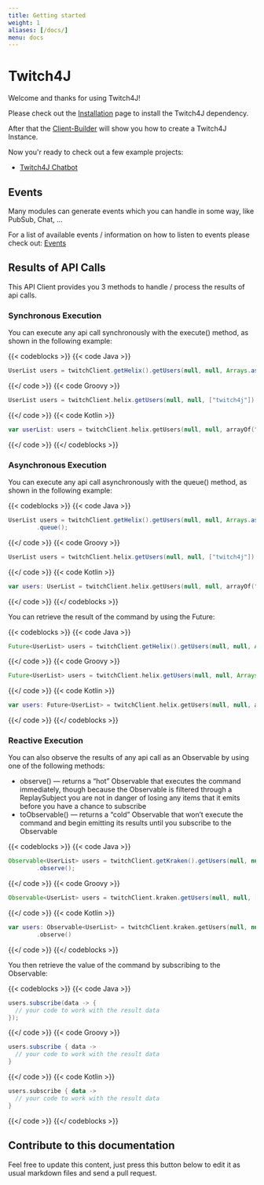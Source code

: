 ```yaml
---
title: Getting started
weight: 1
aliases: [/docs/]
menu: docs
---
```


# Twitch4J

Welcome and thanks for using Twitch4J!

Please check out the [Installation](./installation) page to install the Twitch4J dependency.

After that the [Client-Builder](./client-builder) will show you how to create a Twitch4J Instance.

Now you'r ready to check out a few example projects:

* [Twitch4J Chatbot](https://github.com/twitch4j/twitch4j-chatbot)

## Events

Many modules can generate events which you can handle in some way, like PubSub, Chat, ...

For a list of available events / information on how to listen to events please check out: [Events](../events)

## Results of API Calls

This API Client provides you 3 methods to handle / process the results of api calls.

### Synchronous Execution

You can execute any api call synchronously with the execute() method, as shown in the following example:

{{< codeblocks >}}
{{< code Java >}}
```java
UserList users = twitchClient.getHelix().getUsers(null, null, Arrays.asList("twitch4j")).execute();
```
{{</ code >}}
{{< code Groovy >}}
```groovy
UserList users = twitchClient.helix.getUsers(null, null, ["twitch4j"]).execute();
```
{{</ code >}}
{{< code Kotlin >}}
```kotlin
var userList: users = twitchClient.helix.getUsers(null, null, arrayOf("twitch4j")).execute();
```
{{</ code >}}
{{</ codeblocks >}}

### Asynchronous Execution

You can execute any api call asynchronously with the queue() method, as shown in the following example:



{{< codeblocks >}}
{{< code Java >}}
```java
UserList users = twitchClient.getHelix().getUsers(null, null, Arrays.asList("twitch4j"))
        .queue();
```
{{</ code >}}
{{< code Groovy >}}
```groovy
UserList users = twitchClient.helix.getUsers(null, null, ["twitch4j"]).queue()
```
{{</ code >}}
{{< code Kotlin >}}
```kotlin
var users: UserList = twitchClient.helix.getUsers(null, null, arrayOf("twitch4j")).queue()
```
{{</ code >}}
{{</ codeblocks >}}

You can retrieve the result of the command by using the Future:

{{< codeblocks >}}
{{< code Java >}}
```java
Future<UserList> users = twitchClient.getHelix().getUsers(null, null, Arrays.asList("twitch4j")).queue();
```
{{</ code >}}
{{< code Groovy >}}
```groovy
Future<UserList> users = twitchClient.helix.getUsers(null, null, Arrays.asList("twitch4j")).queue()
```
{{</ code >}}
{{< code Kotlin >}}
```kotlin
var users: Future<UserList> = twitchClient.helix.getUsers(null, null, arrayOf("twitch4j")).queue()
```
{{</ code >}}
{{</ codeblocks >}}

### Reactive Execution

You can also observe the results of any api call as an Observable by using one of the following methods:

* observe() — returns a “hot” Observable that executes the command immediately, though because the Observable is filtered through a ReplaySubject you are not in danger of losing any items that it emits before you have a chance to subscribe
* toObservable() — returns a “cold” Observable that won’t execute the command and begin emitting its results until you subscribe to the Observable

{{< codeblocks >}}
{{< code Java >}}
```java
Observable<UserList> users = twitchClient.getKraken().getUsers(null, null, Arrays.asList("twitch4j"))
        .observe();
```
{{</ code >}}
{{< code Groovy >}}
```groovy
Observable<UserList> users = twitchClient.kraken.getUsers(null, null, ["twitch4j"]).observe()
```
{{</ code >}}
{{< code Kotlin >}}
```kotlin
var users: Observable<UserList> = twitchClient.kraken.getUsers(null, null, arrayOf("twitch4j"))
        .observe()
```
{{</ code >}}
{{</ codeblocks >}}

You then retrieve the value of the command by subscribing to the Observable:

{{< codeblocks >}}
{{< code Java >}}
```java
users.subscribe(data -> {
  // your code to work with the result data
});
```
{{</ code >}}
{{< code Groovy >}}
```groovy
users.subscribe { data ->
  // your code to work with the result data
}
```
{{</ code >}}
{{< code Kotlin >}}
```kotlin
users.subscribe { data ->
  // your code to work with the result data
}
```
{{</ code >}}
{{</ codeblocks >}}

## Contribute to this documentation

Feel free to update this content, just press this button below to edit it as usual markdown files and send a pull request.
